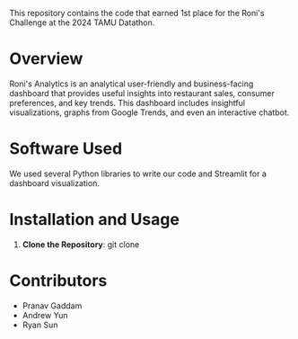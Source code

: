 This repository contains the code that earned 1st place for the Roni's Challenge at the 2024 TAMU Datathon.

# Overview
Roni's Analytics is an analytical user-friendly and business-facing dashboard that provides useful insights into restaurant sales, consumer preferences, and key trends. This dashboard includes insightful visualizations, graphs from Google Trends, and even an interactive chatbot.

# Software Used
We used several Python libraries to write our code and Streamlit for a dashboard visualization.

# Installation and Usage
1. **Clone the Repository**:     git clone 

# Contributors
- Pranav Gaddam
- Andrew Yun
- Ryan Sun



